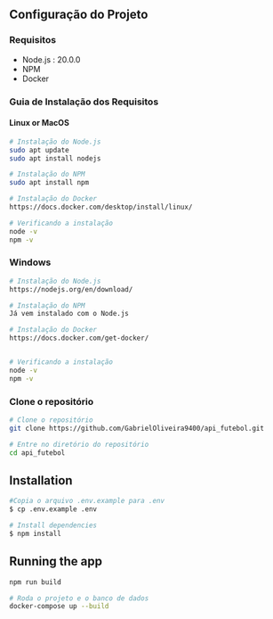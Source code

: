 

## Configuração do Projeto

### Requisitos
- Node.js : 20.0.0
- NPM
- Docker

### Guia de Instalação dos Requisitos

#### Linux or MacOS
```bash
# Instalação do Node.js
sudo apt update
sudo apt install nodejs

# Instalação do NPM
sudo apt install npm

# Instalação do Docker
https://docs.docker.com/desktop/install/linux/

# Verificando a instalação
node -v
npm -v
```

### Windows
```bash
# Instalação do Node.js
https://nodejs.org/en/download/

# Instalação do NPM
Já vem instalado com o Node.js

# Instalação do Docker
https://docs.docker.com/get-docker/


# Verificando a instalação
node -v
npm -v
```

### Clone o repositório

```bash
# Clone o repositório
git clone https://github.com/GabrielOliveira9400/api_futebol.git

# Entre no diretório do repositório
cd api_futebol
```
## Installation

```bash
#Copia o arquivo .env.example para .env
$ cp .env.example .env

# Install dependencies
$ npm install
```

## Running the app

```bash
npm run build

# Roda o projeto e o banco de dados
docker-compose up --build
```